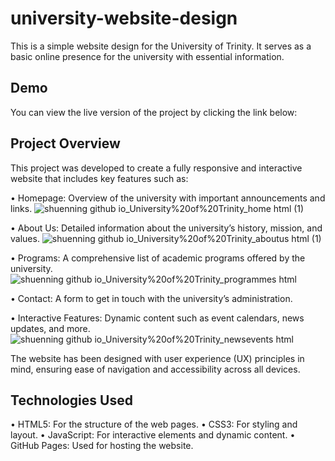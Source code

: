 # university-website-design

This is a simple website design for the University of Trinity. It serves as a basic online presence for the university with essential information.

## Demo
You can view the live version of the project by clicking the link below:


## Project Overview
This project was developed to create a fully responsive and interactive website that includes key features such as:

•	Homepage: Overview of the university with important announcements and links.
 ![shuenning github io_University%20of%20Trinity_home html (1)](https://github.com/user-attachments/assets/9b596a1e-7e76-4ee0-b248-e376fd936ef1)
 
•	About Us: Detailed information about the university’s history, mission, and values.
 ![shuenning github io_University%20of%20Trinity_aboutus html (1)](https://github.com/user-attachments/assets/e34f69b9-7cbb-45ca-b658-a8ddf0cd6b2c)
 
•	Programs: A comprehensive list of academic programs offered by the university.
 ![shuenning github io_University%20of%20Trinity_programmes html](https://github.com/user-attachments/assets/70fcd69c-183f-41e2-a5a4-a1f32586bbe0)
 
•	Contact: A form to get in touch with the university’s administration.
 
•	Interactive Features: Dynamic content such as event calendars, news updates, and more.
 ![shuenning github io_University%20of%20Trinity_newsevents html](https://github.com/user-attachments/assets/4dc0e753-6810-4513-84b8-16b79926adf0)
 

The website has been designed with user experience (UX) principles in mind, ensuring ease of navigation and accessibility across all devices.

## Technologies Used
  •	HTML5: For the structure of the web pages.
  •	CSS3: For styling and layout.
  •	JavaScript: For interactive elements and dynamic content.
  •	GitHub Pages: Used for hosting the website.
